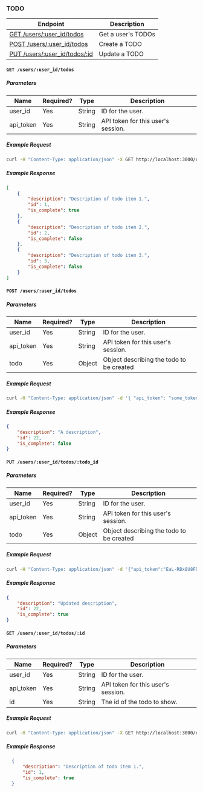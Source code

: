 ### TODO

| Endpoint | Description |
| ---- | --------------- |
| [GET /users/:user_id/todos](/doc/todo.md#get-usersuser_idtodos) | Get a user's TODOs|
| [POST /users/:user_id/todos](/doc/todo.md#post-usersuser_idtodos) | Create a TODO|
| [PUT /users/:user_id/todos/:id](/doc/todo.md#put-usersuser_idtodos) | Update a TODO|

#### `GET /users/:user_id/todos`

##### Parameters

| Name  | Required? | Type   | Description |
| ----  | --------- | ----   | ----------- |
| user_id | Yes       | String | ID for the user. |
| api_token | Yes       | String | API token for this user's session. |

##### Example Request

```bash
curl -H "Content-Type: application/json" -X GET http://localhost:3000/users/1/todos.json?api_token=KyvGjBHBeDsBeNsXx9XP | python -m json.tool
```

##### Example Response

```json
[
    {
        "description": "Description of todo item 1.",
        "id": 1,
        "is_complete": true
    },
    {
        "description": "Description of todo item 2.",
        "id": 2,
        "is_complete": false
    },
    {
        "description": "Description of todo item 3.",
        "id": 3,
        "is_complete": false
    }
]
```

#### `POST /users/:user_id/todos`

##### Parameters

| Name  | Required? | Type   | Description |
| ----  | --------- | ----   | ----------- |
| user_id | Yes       | String | ID for the user. |
| api_token | Yes       | String | API token for this user's session. |
| todo | Yes       | Object |  Object describing the todo to be created|

##### Example Request 

```bash
curl -H "Content-Type: application/json" -d '{ "api_token": "some_token", "todo": {"description": "A description"}}' -X POST "http://localhost:3000/users/1/todos"
```

##### Example Response

```json
{
    "description": "A description",
    "id": 22,
    "is_complete": false
}
```
#### `PUT /users/:user_id/todos/:todo_id`

##### Parameters

| Name  | Required? | Type   | Description |
| ----  | --------- | ----   | ----------- |
| user_id | Yes       | String | ID for the user. |
| api_token | Yes       | String | API token for this user's session. |
| todo | Yes       | Object |  Object describing the todo to be created

##### Example Request 

```bash
curl -H "Content-Type: application/json" -d '{"api_token":"EaL-RBx8U8FD9D4wRWP1", "todo": {"description": "Updated description", "is_complete": true}}' -X PUT http://localhost:3000/users/1/todos/22
```

##### Example Response

```json
{
    "description": "Updated description",
    "id": 22,
    "is_complete": true
}
```

#### `GET /users/:user_id/todos/:id`

##### Parameters

| Name      | Required? | Type   | Description |
| ----      | --------- | ----   | ----------- |
| user_id   | Yes       | String | ID for the user. |
| api_token | Yes       | String | API token for this user's session. |
| id        | Yes       | String | The id of the todo to show. |

##### Example Request

```bash
curl -H "Content-Type: application/json" -X GET http://localhost:3000/users/1/todos/1?api_token=KyvGjBHBeDsBeNsXx9XP | python -m json.tool
```

##### Example Response

```json
  {
      "description": "Description of todo item 1.",
      "id": 1,
      "is_complete": true
  }
```
